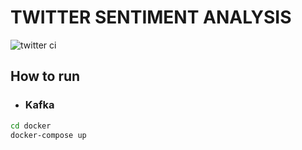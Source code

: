 # TWITTER SENTIMENT ANALYSIS

![twitter ci](https://github.com/edgy-noodle/twitter/actions/workflows/ci.yaml/badge.svg)

## How to run
- ### Kafka
```bash
cd docker
docker-compose up
```